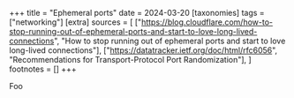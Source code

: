 +++
title = "Ephemeral ports"
date = 2024-03-20
[taxonomies]
tags = ["networking"]
[extra]
sources = [
    ["https://blog.cloudflare.com/how-to-stop-running-out-of-ephemeral-ports-and-start-to-love-long-lived-connections", "How to stop running out of ephemeral ports and start to love long-lived connections"],
    ["https://datatracker.ietf.org/doc/html/rfc6056", "Recommendations for Transport-Protocol Port Randomization"],
]
footnotes = []
+++

Foo